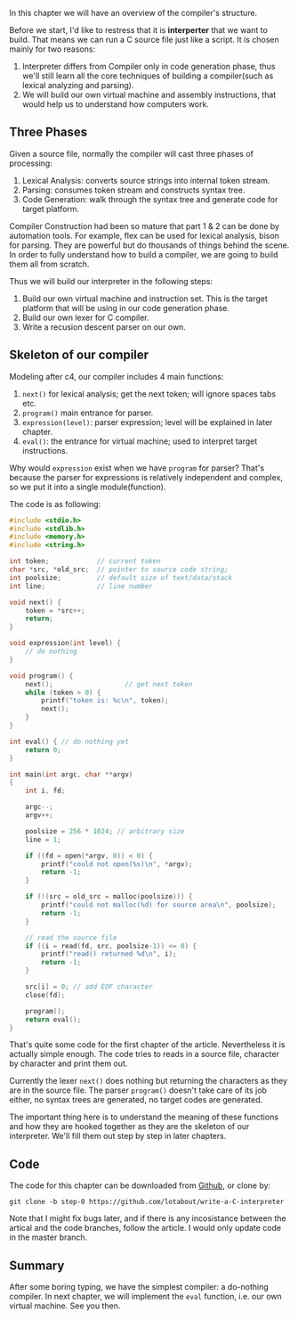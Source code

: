 In this chapter we will have an overview of the compiler's structure.

Before we start, I'd like to restress that it is **interperter** that we want
to build. That means we can run a C source file just like a script. It is
chosen mainly for two reasons:

1. Interpreter differs from Compiler only in code generation phase, thus we'll
   still learn all the core techniques of building a compiler(such as lexical
   analyzing and parsing).
2. We will build our own virtual machine and assembly instructions, that would
   help us to understand how computers work.

## Three Phases

Given a source file, normally the compiler will cast three phases of
processing:

1. Lexical Analysis: converts source strings into internal token stream.
2. Parsing: consumes token stream and constructs syntax tree.
3. Code Generation: walk through the syntax tree and generate code for target
   platform.

Compiler Construction had been so mature that part 1 & 2 can be done by
automation tools. For example, flex can be used for lexical analysis, bison
for parsing. They are powerful but do thousands of things behind the scene. In
order to fully understand how to build a compiler, we are going to build them
all from scratch.

Thus we will build our interpreter in the following steps:

1. Build our own virtual machine and instruction set. This is the target
   platform that will be using in our code generation phase.
2. Build our own lexer for C compiler.
3. Write a recusion descent parser on our own.

## Skeleton of our compiler


Modeling after c4, our compiler includes 4 main functions:

1. `next()` for lexical analysis; get the next token; will ignore spaces tabs
   etc.
2. `program()` main entrance for parser.
3. `expression(level)`: parser expression; level will be explained in later
   chapter.
4. `eval()`: the entrance for virtual machine; used to interpret target
   instructions.

Why would `expression` exist when we have `program` for parser? That's because
the parser for expressions is relatively independent and complex, so we put it
into a single module(function).

The code is as following:

```c
#include <stdio.h>
#include <stdlib.h>
#include <memory.h>
#include <string.h>

int token;            // current token
char *src, *old_src;  // pointer to source code string;
int poolsize;         // default size of text/data/stack
int line;             // line number

void next() {
    token = *src++;
    return;
}

void expression(int level) {
    // do nothing
}

void program() {
    next();                  // get next token
    while (token > 0) {
        printf("token is: %c\n", token);
        next();
    }
}

int eval() { // do nothing yet
    return 0;
}

int main(int argc, char **argv)
{
    int i, fd;

    argc--;
    argv++;

    poolsize = 256 * 1024; // arbitrary size
    line = 1;

    if ((fd = open(*argv, 0)) < 0) {
        printf("could not open(%s)\n", *argv);
        return -1;
    }

    if (!(src = old_src = malloc(poolsize))) {
        printf("could not malloc(%d) for source area\n", poolsize);
        return -1;
    }

    // read the source file
    if ((i = read(fd, src, poolsize-1)) <= 0) {
        printf("read() returned %d\n", i);
        return -1;
    }

    src[i] = 0; // add EOF character
    close(fd);

    program();
    return eval();
}
```

That's quite some code for the first chapter of the article. Nevertheless it
is actually simple enough. The code tries to reads in a source file, character
by character and print them out.

Currently the lexer `next()` does nothing but returning the characters as they
are in the source file. The parser `program()` doesn't take care of its job
either, no syntax trees are generated, no target codes are generated.

The important thing here is to understand the meaning of these functions and
how they are hooked together as they are the skeleton of our interpreter.
We'll fill them out step by step in later chapters.

## Code

The code for this chapter can be downloaded from
[Github](https://github.com/lotabout/write-a-C-interpreter/tree/step-0), or
clone by:

```
git clone -b step-0 https://github.com/lotabout/write-a-C-interpreter
```

Note that I might fix bugs later, and if there is any incosistance between the
artical and the code branches, follow the article. I would only update code in
the master branch.

## Summary

After some boring typing, we have the simplest compiler: a do-nothing
compiler. In next chapter, we will implement the `eval` function, i.e. our own
virtual machine. See you then.
